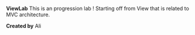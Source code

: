 **ViewLab**
This is an progression lab ! Starting off from View that is related to MVC architecture.

**Created by**
Ali
